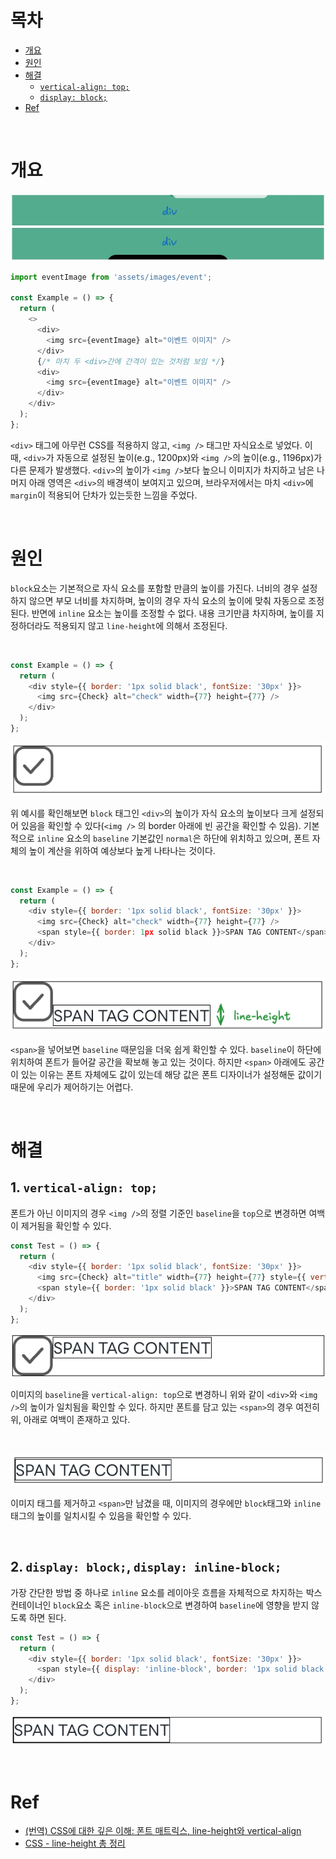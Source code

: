 # 목차

- [개요](#개요)
- [원인](#원인)
- [해결](#해결)
  - [`vertical-align: top;`](#1-vertical-align-top)
  - [`display: block;`](#2-display-block)
- [Ref](#ref)

<br />

# 개요

![div간 단차](./images/block-inline-높이-1.png)

```js
import eventImage from 'assets/images/event';

const Example = () => {
  return (
    <>
      <div>
        <img src={eventImage} alt="이벤트 이미지" />
      </div>
      {/* 마치 두 <div>간에 간격이 있는 것처럼 보임 */}
      <div>
        <img src={eventImage} alt="이벤트 이미지" />
      </div>
    </div>
  );
};
```

`<div>` 태그에 아무런 CSS를 적용하지 않고, `<img />` 태그만 자식요소로 넣었다. 이 때, `<div>`가 자동으로 설정된 높이(e.g., 1200px)와 `<img />`의 높이(e.g., 1196px)가 다른 문제가 발생했다. `<div>`의 높이가 `<img />`보다 높으니 이미지가 차지하고 남은 나머지 아래 영역은 `<div>`의 배경색이 보여지고 있으며, 브라우저에서는 마치 `<div>`에 `margin`이 적용되어 단차가 있는듯한 느낌을 주었다.

<br />

# 원인

`block`요소는 기본적으로 자식 요소를 포함할 만큼의 높이를 가진다. 너비의 경우 설정하지 않으면 부모 너비를 차지하며, 높이의 경우 자식 요소의 높이에 맞춰 자동으로 조정된다. 반면에 `inline` 요소는 높이를 조정할 수 없다. 내용 크기만큼 차지하며, 높이를 지정하더라도 적용되지 않고 `line-height`에 의해서 조정된다.

<br />

```js
const Example = () => {
  return (
    <div style={{ border: '1px solid black', fontSize: '30px' }}>
      <img src={Check} alt="check" width={77} height={77} />
    </div>
  );
};
```

![block-inline-높이-3](./images/block-inline-높이-3.png)

위 예시를 확인해보면 `block` 태그인 `<div>`의 높이가 자식 요소의 높이보다 크게 설정되어 있음을 확인할 수 있다(`<img />` 의 border 아래에 빈 공간을 확인할 수 있음). 기본적으로 `inline` 요소의 `baseline` 기본값인 `normal`은 하단에 위치하고 있으며, 폰트 자체의 높이 계산을 위하여 예상보다 높게 나타나는 것이다.

<br />

```js
const Example = () => {
  return (
    <div style={{ border: '1px solid black', fontSize: '30px' }}>
      <img src={Check} alt="check" width={77} height={77} />
      <span style={{ border: 1px solid black }}>SPAN TAG CONTENT</span>
    </div>
  );
};
```

![block-inline-높이-2](./images/block-inline-높이-2.png)

`<span>`을 넣어보면 `baseline` 때문임을 더욱 쉽게 확인할 수 있다. `baseline`이 하단에 위치하여 폰트가 들어갈 공간을 확보해 놓고 있는 것이다. 하지만 `<span>` 아래에도 공간이 있는 이유는 폰트 자체에도 값이 있는데 해당 값은 폰트 디자이너가 설정해둔 값이기 때문에 우리가 제어하기는 어렵다.

<br />

# 해결

## 1. `vertical-align: top;`

폰트가 아닌 이미지의 경우 `<img />`의 정렬 기준인 `baseline`을 `top`으로 변경하면 여백이 제거됨을 확인할 수 있다.

```js
const Test = () => {
  return (
    <div style={{ border: '1px solid black', fontSize: '30px' }}>
      <img src={Check} alt="title" width={77} height={77} style={{ verticalAlign: 'top' }} />
      <span style={{ border: '1px solid black' }}>SPAN TAG CONTENT</span>
    </div>
  );
};
```

![block-inline-높이-4](./images/block-inline-높이-4.png)

이미지의 `baseline`을 `vertical-align: top`으로 변경하니 위와 같이 `<div>`와 `<img />`의 높이가 일치됨을 확인할 수 있다. 하지만 폰트를 담고 있는 `<span>`의 경우 여전히 위, 아래로 여백이 존재하고 있다.

<br />

![block-inline-높이-5](./images/block-inline-높이-5.png)

이미지 태그를 제거하고 `<span>`만 남겼을 때, 이미지의 경우에만 `block`태그와 `inline` 태그의 높이를 일치시킬 수 있음을 확인할 수 있다.

<br />

## 2. `display: block;`, `display: inline-block;`

가장 간단한 방법 중 하나로 `inline` 요소를 레이아웃 흐름을 자체적으로 차지하는 박스 컨테이너인 `block`요소 혹은 `inline-block`으로 변경하여 `baseline`에 영향을 받지 않도록 하면 된다.

```js
const Test = () => {
  return (
    <div style={{ border: '1px solid black', fontSize: '30px' }}>
      <span style={{ display: 'inline-block', border: '1px solid black' }}>SPAN TAG CONTENT</span>
    </div>
  );
};
```

![block-inline-높이-6](./images/block-inline-높이-6.png)

<br />

# Ref

- [(번역) CSS에 대한 깊은 이해: 폰트 매트릭스, line-height와 vertical-align](https://wit.nts-corp.com/2017/09/25/4903?utm_source=chatgpt.com)
- [CSS - line-height 총 정리](https://m.blog.naver.com/weekamp/222040583269?utm_source=chatgpt.com)
